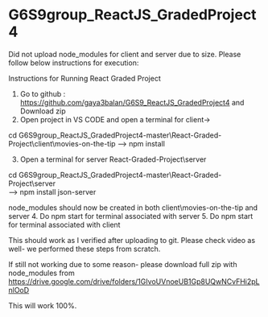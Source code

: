 # G6S9group_ReactJS_GradedProject4

Did not upload node_modules for client and server due to size. Please follow below instructions for execution:

Instructions for Running React Graded Project

1. Go to github : https://github.com/gaya3balan/G6S9_ReactJS_GradedProject4 and Download zip
2. Open project in VS CODE and open a terminal for client->

cd G6S9group_ReactJS_GradedProject4-master\React-Graded-Project\client\movies-on-the-tip
  --> npm install 

3. Open a terminal for server React-Graded-Project\server 

cd G6S9group_ReactJS_GradedProject4-master\React-Graded-Project\server                  
--> npm install json-server

node_modules should now be created in both client\movies-on-the-tip and server 
4. Do npm start for terminal associated with server
5. Do npm start for terminal associated with client 

This should work as I verified after uploading to git. Please check video as well- we performed these steps from scratch.


If still not working due to some reason- please download full zip with node_modules from
https://drive.google.com/drive/folders/1GIvoUVnoeUB1Gp8UQwNCvFHi2pLnlOoD

This will work 100%. 
